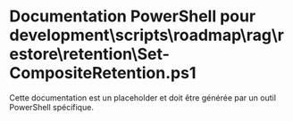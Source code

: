 # Documentation PowerShell pour development\scripts\roadmap\rag\restore\retention\Set-CompositeRetention.ps1

Cette documentation est un placeholder et doit être générée par un outil PowerShell spécifique.
